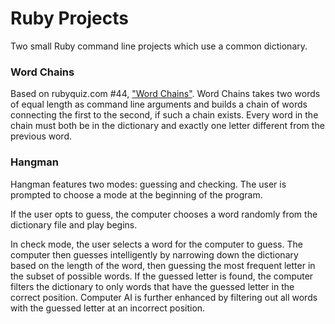 # Ruby Projects

Two small Ruby command line projects which use a common dictionary.

### Word Chains
Based on rubyquiz.com #44, ["Word Chains"](http://rubyquiz.com/quiz44.html).  Word Chains takes two words of equal length as command line arguments and builds a chain of words connecting the first to the second, if such a chain exists.  Every word in the chain must both be in the dictionary and exactly one letter different from the previous word.

### Hangman
Hangman features two modes: guessing and checking.  The user is prompted to choose a mode at the beginning of the program.

If the user opts to guess, the computer chooses a word randomly from the dictionary file and play begins.

In check mode, the user selects a word for the computer to guess.  The computer then guesses intelligently by narrowing down the dictionary based on the length of the word, then guessing the most frequent letter in the subset of possible words.  If the guessed letter is found, the computer filters the dictionary to only words that have the guessed letter in the correct position.  Computer AI is further enhanced by filtering out all words with the guessed letter at an incorrect position.
